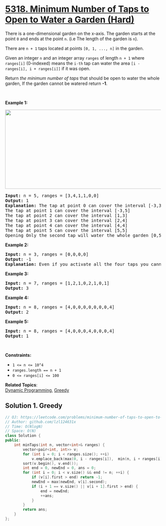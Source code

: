 # [5318. Minimum Number of Taps to Open to Water a Garden (Hard)](https://leetcode.com/problems/minimum-number-of-taps-to-open-to-water-a-garden/)

<p>There is a one-dimensional garden on the x-axis. The garden starts at the point <code>0</code> and ends at the point <code>n</code>. (i.e The length of the garden is <code>n</code>).</p>

<p>There are&nbsp;<code>n + 1</code> taps located&nbsp;at points <code>[0, 1, ..., n]</code> in the garden.</p>

<p>Given an integer <code>n</code> and an integer array <code>ranges</code> of length <code>n + 1</code> where <code>ranges[i]</code> (0-indexed) means the <code>i-th</code> tap can water the area <code>[i - ranges[i], i + ranges[i]]</code> if it was open.</p>

<p>Return <em>the minimum number of taps</em> that should be open to water the whole garden, If the garden cannot be watered return <strong>-1</strong>.</p>

<p>&nbsp;</p>
<p><strong>Example 1:</strong></p>
<img alt="" src="https://assets.leetcode.com/uploads/2020/01/16/1685_example_1.png" style="width: 525px; height: 255px;">
<pre><strong>Input:</strong> n = 5, ranges = [3,4,1,1,0,0]
<strong>Output:</strong> 1
<strong>Explanation:</strong> The tap at point 0 can cover the interval [-3,3]
The tap at point 1 can cover the interval [-3,5]
The tap at point 2 can cover the interval [1,3]
The tap at point 3 can cover the interval [2,4]
The tap at point 4 can cover the interval [4,4]
The tap at point 5 can cover the interval [5,5]
Opening Only the second tap will water the whole garden [0,5]
</pre>

<p><strong>Example 2:</strong></p>

<pre><strong>Input:</strong> n = 3, ranges = [0,0,0,0]
<strong>Output:</strong> -1
<strong>Explanation:</strong> Even if you activate all the four taps you cannot water the whole garden.
</pre>

<p><strong>Example 3:</strong></p>

<pre><strong>Input:</strong> n = 7, ranges = [1,2,1,0,2,1,0,1]
<strong>Output:</strong> 3
</pre>

<p><strong>Example 4:</strong></p>

<pre><strong>Input:</strong> n = 8, ranges = [4,0,0,0,0,0,0,0,4]
<strong>Output:</strong> 2
</pre>

<p><strong>Example 5:</strong></p>

<pre><strong>Input:</strong> n = 8, ranges = [4,0,0,0,4,0,0,0,4]
<strong>Output:</strong> 1
</pre>

<p>&nbsp;</p>
<p><strong>Constraints:</strong></p>

<ul>
	<li><code>1 &lt;= n &lt;= 10^4</code></li>
	<li><code>ranges.length == n + 1</code></li>
	<li><code>0 &lt;= ranges[i] &lt;= 100</code></li>
</ul>


**Related Topics**:  
[Dynamic Programming](https://leetcode.com/tag/dynamic-programming/), [Greedy](https://leetcode.com/tag/greedy/)

## Solution 1. Greedy

```cpp
// OJ: https://leetcode.com/problems/minimum-number-of-taps-to-open-to-water-a-garden/
// Author: github.com/lzl124631x
// Time: O(NlogN)
// Space: O(N)
class Solution {
public:
    int minTaps(int n, vector<int>& ranges) {
        vector<pair<int, int>> v;
        for (int i = 0; i < ranges.size(); ++i)
            v.emplace_back(max(0, i - ranges[i]),  min(n, i + ranges[i]));
        sort(v.begin(), v.end());
        int end = 0, newEnd = 0, ans = 0;
        for (int i = 0; i < v.size() && end != n; ++i) {
            if (v[i].first > end) return -1;
            newEnd = max(newEnd, v[i].second);
            if (i + 1 == v.size() || v[i + 1].first > end) {
                end = newEnd;
                ++ans;
            }
        }
        return ans;
    }
};
```